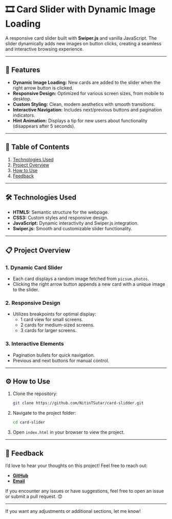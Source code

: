 
# 🎞️ Card Slider with Dynamic Image Loading

A responsive card slider built with **Swiper.js** and vanilla JavaScript. The slider dynamically adds new images on button clicks, creating a seamless and interactive browsing experience.

---

## 🌟 Features

- **Dynamic Image Loading:** New cards are added to the slider when the right arrow button is clicked.
- **Responsive Design:** Optimized for various screen sizes, from mobile to desktop.
- **Custom Styling:** Clean, modern aesthetics with smooth transitions.
- **Interactive Navigation:** Includes next/previous buttons and pagination indicators.
- **Hint Animation:** Displays a tip for new users about functionality (disappears after 5 seconds).

---

## 📖 Table of Contents

1. [Technologies Used](#technologies-used)
2. [Project Overview](#project-overview)
3. [How to Use](#how-to-use)
4. [Feedback](#feedback)

---

## 🛠️ Technologies Used

- **HTML5:** Semantic structure for the webpage.
- **CSS3:** Custom styles and responsive design.
- **JavaScript:** Dynamic interactivity and Swiper.js integration.
- **Swiper.js:** Smooth and customizable slider functionality.

---

## 📋 Project Overview

### 1. **Dynamic Card Slider**
- Each card displays a random image fetched from `picsum.photos`.
- Clicking the right arrow button appends a new card with a unique image to the slider.

### 2. **Responsive Design**
- Utilizes breakpoints for optimal display:
  - 1 card view for small screens.
  - 2 cards for medium-sized screens.
  - 3 cards for larger screens.

### 3. **Interactive Elements**
- Pagination bullets for quick navigation.
- Previous and next buttons for manual control.

---

## ⚙️ How to Use

1. Clone the repository:
   ```bash
   git clone https://github.com/NitinTSutar/card-slidder.git
   ```

2. Navigate to the project folder:
   ```bash
   cd card-slider
   ```

3. Open `index.html` in your browser to view the project.

---


## 💬 Feedback

I’d love to hear your thoughts on this project! Feel free to reach out:

- **[GitHub](https://github.com/NitinTSutar)**
- **[Email](mailto:nitintsuthar67@gmail.com)**

If you encounter any issues or have suggestions, feel free to open an issue or submit a pull request. 😊

---

If you want any adjustments or additional sections, let me know!